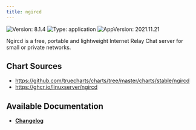 ```yaml
---
title: ngircd
---
```


![Version: 8.1.4](https://img.shields.io/badge/Version-8.1.4-informational?style=flat-square) ![Type: application](https://img.shields.io/badge/Type-application-informational?style=flat-square) ![AppVersion: 2021.11.21](https://img.shields.io/badge/AppVersion-2021.11.21-informational?style=flat-square)

Ngircd is a free, portable and lightweight Internet Relay Chat server for small or private networks.

## Chart Sources

- https://github.com/truecharts/charts/tree/master/charts/stable/ngircd
- https://ghcr.io/linuxserver/ngircd

## Available Documentation

- [**Changelog**](./CHANGELOG.md)
